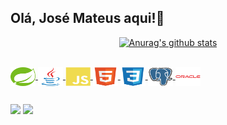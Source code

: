 
## Olá, José Mateus aqui!👋

<div align="center">


 <div>
  <a href="https://github.com/mateusjose98">
</div>
   
![Anurag's github stats](https://github-readme-stats.vercel.app/api?username=mateusjose98&PAT_1=show_icons=true&bg_color=050C21&text_color=FFF&title_color=FFFF&icon_color=FFF&PAT_1)
 
</div>



<div style="display: inline_block"><br>
  <img align="center" alt="Mateus-Spring" height="30" width="40"
       src="https://github.com/devicons/devicon/blob/master/icons/spring/spring-original.svg">
 <img align="center" alt="Mateus-Java" height="30" width="40"
 src="https://github.com/devicons/devicon/blob/master/icons/java/java-original.svg">
  <img align="center" alt="Mateus-Js" height="30" width="40" src="https://raw.githubusercontent.com/devicons/devicon/master/icons/javascript/javascript-plain.svg">
  <img align="center" alt="Mateus-HTML" height="30" width="40" src="https://raw.githubusercontent.com/devicons/devicon/master/icons/html5/html5-original.svg">
  <img align="center" alt="Mateus-CSS" height="30" width="40" src="https://raw.githubusercontent.com/devicons/devicon/master/icons/css3/css3-original.svg">
  <img align="center" alt="pg"  height="30" width="40" src="https://raw.githubusercontent.com/devicons/devicon/ca28c779441053191ff11710fe24a9e6c23690d6/icons/postgresql/postgresql-original.svg">
 <img align="center" alt="pg"  height="30" width="40" src="https://github.com/devicons/devicon/blob/master/icons/oracle/oracle-original.svg">
 
</div>

##

<div>
  <a href="https://www.linkedin.com/in/jos%C3%A9-mateus-barros-taveira/" target="_blank"><img src="https://img.shields.io/badge/-LinkedIn-%230077B5?style=for-the-badge&logo=linkedin&logoColor=white" target="_blank"></a>
  <a href = "mailto:josemateus.ufma@gmail.com"><img src="https://img.shields.io/badge/-Gmail-%23333?style=for-the-badge&logo=gmail&logoColor=white" target="_blank"></a> 
 

 
</div>
